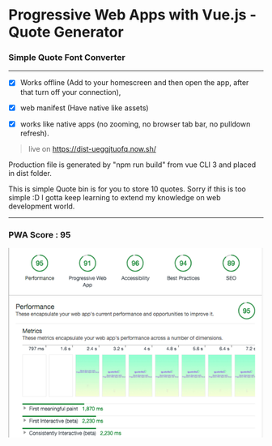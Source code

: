 # Progressive Web Apps with Vue.js - Quote Generator
### Simple Quote Font Converter

---
- [x] Works offline (Add to your homescreen and then open the app, after that turn off your connection), 

- [x] web manifest (Have native like assets)

- [x] works like native apps (no zooming, no browser tab bar, no pulldown refresh).

> live on https://dist-ueggjtuofq.now.sh/

Production file is generated by "npm run build" from vue CLI 3 and placed in dist folder.

This is simple Quote bin is for you to store 10 quotes. Sorry if this is too simple :D I gotta keep learning to extend my knowledge on web development world.

---

### PWA Score : 95

![audit](audit.png)